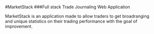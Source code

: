 
#MarketStack
###Full stack Trade Journaling Web Application

MarketStack is an application made to allow traders to get broadranging and unique statistics on their trading performance with the goal of improvement.